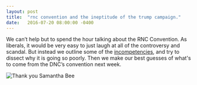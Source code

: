 ```yaml
---
layout: post
title:  "rnc convention and the ineptitude of the trump campaign."
date:   2016-07-20 08:00:00 -0400
---
```

We can’t help but to spend the hour talking about the RNC Convention. As liberals, it would be very easy to just laugh at all of the controversy and scandal. But instead we outline some of the [incompetencies](http://mashable.com/2016/07/15/trump-pence-update-internet/#MW3Y9MgeVkqj), and try to dissect why it is going so poorly. Then we make our best guesses of what's to come from the DNC’s convention next week.  

![Thank you Samantha Bee](http://crabdiving.com/wp-content/uploads/2016/07/trump-pence-gif.gif)

